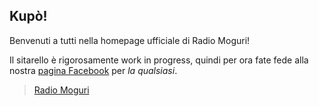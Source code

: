 ## Kupò!

Benvenuti a tutti nella homepage ufficiale di Radio Moguri!

Il sitarello è rigorosamente work in progress, quindi per ora fate fede alla nostra [pagina Facebook](https://www.facebook.com/radiomoguri/) per _la qualsiasi_.

<div class="fb-page" data-href="https://www.facebook.com/radiomoguri/" data-tabs="timeline" data-small-header="false" data-adapt-container-width="true" data-hide-cover="false" data-show-facepile="true"><blockquote cite="https://www.facebook.com/radiomoguri/" class="fb-xfbml-parse-ignore"><a href="https://www.facebook.com/radiomoguri/">Radio Moguri</a></blockquote></div>
